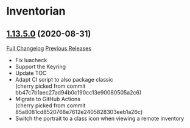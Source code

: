 # Inventorian

## [1.13.5.0](https://github.com/Nevcairiel/Inventorian/tree/1.13.5.0) (2020-08-31)
[Full Changelog](https://github.com/Nevcairiel/Inventorian/compare/1.13.2.4...1.13.5.0) [Previous Releases](https://github.com/Nevcairiel/Inventorian/releases)

- Fix luacheck  
- Support the Keyring  
- Update TOC  
- Adapt CI script to also package classic  
    (cherry picked from commit bb47c7b1aec27ad94b0c190cc13e90080505a2c6)  
- Migrate to GitHub Actions  
    (cherry picked from commit 85a8081cd8520768e7612e2405828303eeb1a26c)  
- Switch the portrait to a class icon when viewing a remote inventory  
